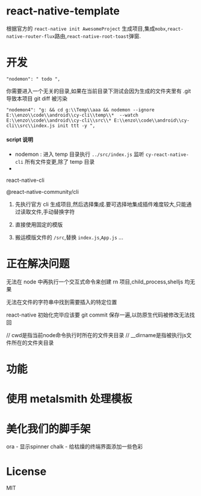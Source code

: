 # react-native-template
根据官方的 `react-native init AwesomeProject` 生成项目,集成`mobx`,`react-native-router-flux`路由,`react-native-root-toast`弹窗.

# 开发
    "nodemon": " todo ",
    
你需要进入一个无关的目录,如果在当前目录下测试会因为生成的文件夹里有 .git 导致本项目 git diff 被污染

    "nodemon4": "g: && cd g:\\Temp\\aaa && nodemon --ignore E:\\enzo\\code\\android\\cy-cli\\temp\\*  --watch E:\\enzo\\code\\android\\cy-cli\\src\\* E:\\enzo\\code\\android\\cy-cli\\src\\index.js init ttt -y ",


#### script 说明
- nodemon : 进入 temp 目录执行 `../src/index.js` 监听 `cy-react-native-cli` 所有文件变更,除了 temp 目录
- 


react-native-cli

 @react-native-community/cli
 
 1. 先执行官方 cli 生成项目,然后选择集成.要可选择地集成插件难度较大,只能通过读取文件,手动替换字符
 
 2. 直接使用固定的模版
 
 3. 搬运模版文件的 `/src`,替换 `index.js`,`App.js` ...
 
# 正在解决问题
无法在 node 中再执行一个交互式命令来创建 rn 项目,child_process,shelljs 均无果

无法在文件的字符串中找到需要插入的特定位置

react-native 初始化完毕应该要 git commit 保存一遍,以防原生代码被修改无法找回

// cwd是指当前node命令执行时所在的文件夹目录
// __dirname是指被执行js文件所在的文件夹目录

# 功能




# 使用 metalsmith 处理模板


# 美化我们的脚手架
ora - 显示spinner
chalk - 给枯燥的终端界面添加一些色彩

# License
MIT
